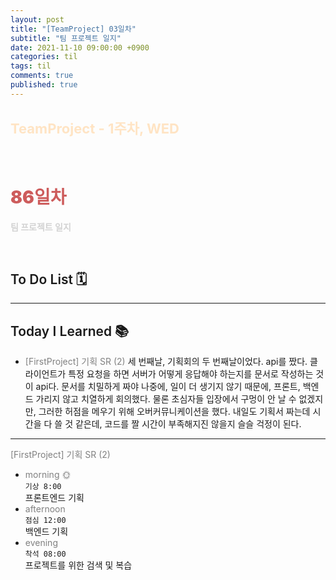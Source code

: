 ```yaml
---
layout: post
title: "[TeamProject] 03일차"
subtitle: "팀 프로젝트 일지"
date: 2021-11-10 09:00:00 +0900
categories: til
tags: til
comments: true
published: true
---
```


## <span style="color:Bisque;font-size: 22px">TeamProject - 1주차, WED</span>

<br />

# **<span style="font-weight:900;color:indianred">86일차</span>**

**<span style="color:lightgray">팀 프로젝트 일지</span>**

<br />

## <span style="font-weight:600">To Do List</span> 🗓

---

## <span style="font-weight:600">Today I Learned</span> 📚

- <span style="color:gray">[FirstProject] 기획 SR (2) </span>
  세 번째날, 기획회의 두 번째날이었다. api를 짰다. 클라이언트가 특정 요청을 하면 서버가 어떻게 응답해야 하는지를 문서로 작성하는 것이 api다. 문서를 치밀하게 짜야 나중에, 일이 더 생기지 않기 때문에, 프론트, 백엔드 가리지 않고 치열하게 회의했다. 물론 초심자들 입장에서 구멍이 안 날 수 없겠지만, 그러한 허점을 메우기 위해 오버커뮤니케이션을 했다. 내일도 기획서 짜는데 시간을 다 쓸 것 같은데, 코드를 짤 시간이 부족해지진 않을지 슬슬 걱정이 된다.

---

<span style="color:gray">[FirstProject] 기획 SR (2) </span>

- <span style="color:gray">morning 🌞</span> <br>
  `기상 8:00` <br>
  프론트엔드 기획
- <span style="color:gray">afternoon</span> <br>
  `점심 12:00`<br>
  백엔드 기획
- <span style="color:gray">evening</span> <br>
  `착석 08:00`<br>
  프로젝트를 위한 검색 및 복습
